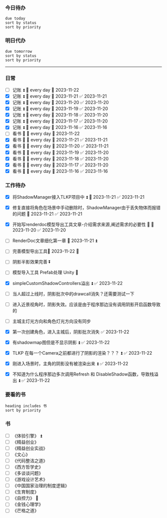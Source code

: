 ### 今日待办
```tasks
due today
sort by status
sort by priority
```

### 明日代办
```tasks
due tomorrow
sort by status
sort by priority
```

---
### 日常
- [ ] 记账 ⏫ 🔁 every day 📅 2023-11-22
- [x] 记账 ⏫ 🔁 every day 📅 2023-11-21 ✅ 2023-11-21
- [x] 记账 ⏫ 🔁 every day 📅 2023-11-20 ✅ 2023-11-20
- [x] 记账 ⏫ 🔁 every day 📅 2023-11-19 ✅ 2023-11-20
- [x] 记账 ⏫ 🔁 every day 📅 2023-11-18 ✅ 2023-11-20
- [x] 记账 ⏫ 🔁 every day 📅 2023-11-17 ✅ 2023-11-20
- [x] 记账 ⏫ 🔁 every day 📅 2023-11-16 ✅ 2023-11-16
- [ ] 看书 🔼 🔁 every day 📅 2023-11-22
- [x] 看书 🔼 🔁 every day 📅 2023-11-21 ✅ 2023-11-21
- [x] 看书 🔼 🔁 every day 📅 2023-11-20 ✅ 2023-11-21
- [x] 看书 🔼 🔁 every day 📅 2023-11-19 ✅ 2023-11-20
- [x] 看书 🔼 🔁 every day 📅 2023-11-18 ✅ 2023-11-20
- [x] 看书 🔼 🔁 every day 📅 2023-11-17 ✅ 2023-11-20
- [x] 看书 🔼 🔁 every day 📅 2023-11-16 ✅ 2023-11-16

### 工作待办
- [x] 将ShadowManager接入TLKP项目中 ⏫ 📅 2023-11-21 ✅ 2023-11-21
- [x] 修复直接将角色在场景中手动删除时，ShadowManager由于丢失物体而报错的问题 📅 2023-11-21 ✅ 2023-11-21
- [x] 开始写renderdoc模型导出工具文章-介绍需求来源,阐述需求的必要性 🔺 📅 2023-11-20 ✅ 2023-11-20
- [ ] RenderDoc文章细化第一章 📅 2023-11-21 ⏫ 
- [ ] 完善模型导出工具📅 2023-11-22 🔽 
- [ ] 阴影半影效果完善 ⏬ 
- [ ] 模型导入工具 Prefab处理 Unity 🔼
- [x] simpleCustomShadowControllers溢出 ⏫ ✅ 2023-11-22
- [ ] 当人超过上线时，阴影批次中的drawcall消失？还需要测试一下
- [ ] 进入近景视角时，阴影失效。应该是由于程序那边没有调用阴影开启函数导致的
- [ ] 主城主灯光方向和角色灯光方向没有同步
- [x] 第一次创建角色，进入主城后，阴影批次消失 ✅ 2023-11-22
- [x] 有shadowmap图但是不显示阴影 ⏫ ✅ 2023-11-22
- [x] TLKP 在每一个Camera之前都进行了阴影的渲染？？？ ⏫ ✅ 2023-11-22
- [x] 刚进入场景时，主角的阴影没有被渲染出来 ⏫ ✅ 2023-11-22
- [x] 不知道为什么程序那边多次调用Refresh 和 DisableShadow函数，导致栈溢出 ⏫ ✅ 2023-11-22


### 要看的书
```tasks
heading includes 书
sort by priority
```

### 书
- [ ] 《体验引擎》 ⏫ 
- [ ] 《精益创业》
- [ ] 《精益创业实战》
- [ ] 《文心》
- [ ] 《代码整洁之道》
- [ ] 《西方哲学史》
- [ ] 《多谈谈问题》
- [ ] 《游戏设计艺术》
- [ ] 《中国国家治理的制度逻辑》
- [ ] 《生育制度》
- [ ] 《自控力》 🔼 
- [ ] 《金钱心理学》
- [ ] 《芒格之道》